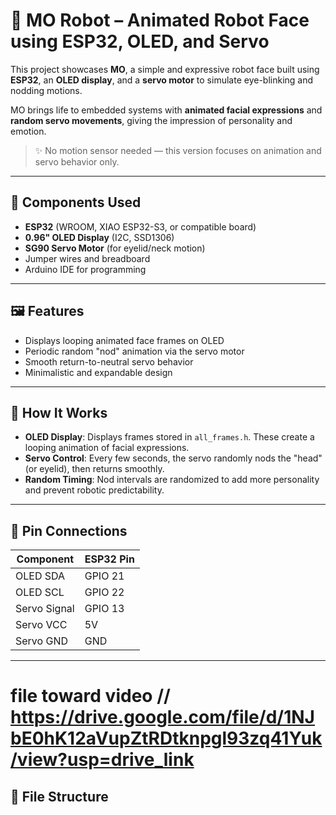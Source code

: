 # 🤖 MO Robot – Animated Robot Face using ESP32, OLED, and Servo

This project showcases **MO**, a simple and expressive robot face built using **ESP32**, an **OLED display**, and a **servo motor** to simulate eye-blinking and nodding motions.

MO brings life to embedded systems with **animated facial expressions** and **random servo movements**, giving the impression of personality and emotion.

> ✨ No motion sensor needed — this version focuses on animation and servo behavior only.

---

## 🧩 Components Used

- **ESP32** (WROOM, XIAO ESP32-S3, or compatible board)
- **0.96" OLED Display** (I2C, SSD1306)
- **SG90 Servo Motor** (for eyelid/neck motion)
- Jumper wires and breadboard
- Arduino IDE for programming

---

## 🖼️ Features

- Displays looping animated face frames on OLED
- Periodic random "nod" animation via the servo motor
- Smooth return-to-neutral servo behavior
- Minimalistic and expandable design

---

## 🧠 How It Works

- **OLED Display**: Displays frames stored in `all_frames.h`. These create a looping animation of facial expressions.
- **Servo Control**: Every few seconds, the servo randomly nods the "head" (or eyelid), then returns smoothly.
- **Random Timing**: Nod intervals are randomized to add more personality and prevent robotic predictability.

---

## 🔧 Pin Connections

| Component     | ESP32 Pin |
|---------------|-----------|
| OLED SDA      | GPIO 21   |
| OLED SCL      | GPIO 22   |
| Servo Signal  | GPIO 13   |
| Servo VCC     | 5V        |
| Servo GND     | GND       |

---
# file toward video //  https://drive.google.com/file/d/1NJbE0hK12aVupZtRDtknpgl93zq41Yuk/view?usp=drive_link
## 📁 File Structure


